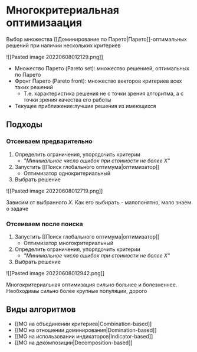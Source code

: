 # Многокритериальная оптимизаация

Выбор множества [[Доминирование по Парето|Парето]]-оптимальных решений при наличии нескольких критериев

![[Pasted image 20220608012129.png]]

* Множество Парето (Pareto set): множество решенией, оптимальных по Парето
* Фронт Парето (Pareto front): множество векторов критериев всех таких решений
	* Т.е. характеристика решения не с точки зрения алгоритма, а с точки зрения качества его работы
* Текущее приближение:лучшие решения из имеющихся

## Подходы

### Отсеиваем предварительно

1.  Определить ограничения, упорядочить критерии
	* *"Минимальное число ошибок при стоимости не более X"*
2. Запустить [[Поиск глобального оптимума|оптимизатор]]
	* Оптимизатор однокритериальный
3. Выбрать решение

![[Pasted image 20220608012719.png]]

Зависим от выбранного *X*. Как его выбирать - малопонятно, мало знаем о задаче

### Отсеиваем после поиска

1. Запустить [[Поиск глобального оптимума|оптимизатор]]
	* Оптимизатор многокритериальный
2.  Определить ограничения, упорядочить критерии
	* *"Минимальное число ошибок при стоимости не более X"*
3. Выбрать решение

![[Pasted image 20220608012942.png]]

Многокритериальная оптимизация сильно больнее и болезненнее. Необходимы сильно более крупные популяции, дорого

## Виды алгоритмов
* [[МО на объединении критериев|Combination-based]]
* [[МО на отношении доминирования|Domination-based]]
* [[МО на использовании индикаторов|Indicator-based]]
* [[МО на декомпозиции|Decomposition-based]]
